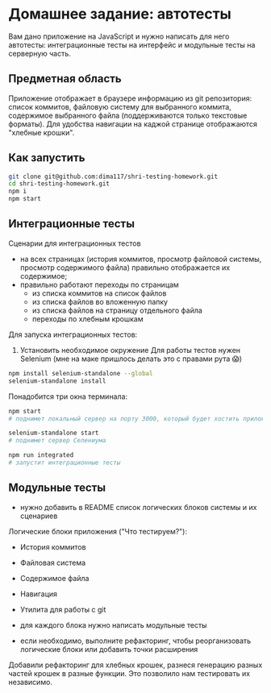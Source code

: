 # Домашнее задание: автотесты

Вам дано приложение на JavaScript и нужно написать для него автотесты: интеграционные тесты на интерфейс и модульные тесты на серверную часть.

## Предметная область

Приложение отображает в браузере информацию из git репозитория: список коммитов, файловую систему для выбранного коммита, содержимое выбранного файла (поддерживаются только текстовые форматы). Для удобства навигации на каджой странице отображаются "хлебные крошки".

## Как запустить

```sh
git clone git@github.com:dima117/shri-testing-homework.git
cd shri-testing-homework.git
npm i
npm start
```

## Интеграционные тесты

Сценарии для интеграционных тестов

- на всех страницах (история коммитов, просмотр файловой системы, просмотр содержимого файла) правильно отображается их содержимое;
- правильно работают переходы по страницам
  - из списка коммитов на список файлов
  - из списка файлов во вложенную папку
  - из списка файлов на страницу отдельного файла
  - переходы по хлебным крошкам

Для запуска интеграционных тестов:

1. Установить необходимое окружение
Для работы тестов нужен Selenium (мне на маке пришлось делать это с правами рута 😱)

```sh
npm install selenium-standalone --global
selenium-standalone install
```
Понадобится три окна терминала:

```sh
npm start
# поднимет локальный сервер на порту 3000, который будет хостить приложение
```

```sh
selenium-standalone start
# поднимет сервер Селениума
```

```sh
npm run integrated
# запустит интеграционные тесты
```

## Модульные тесты

- нужно добавить в README список логических блоков системы и их сценариев

Логические блоки приложения ("Что тестируем?"):
- История коммитов
- Файловая система
- Содержимое файла
- Навигация
- Утилита для работы с git

- для каждого блока нужно написать модульные тесты

- если необходимо, выполните рефакторинг, чтобы реорганизовать логические блоки или добавить точки расширения

Добавили рефакторинг для хлебных крошек, разнеся генерацию разных частей крошек в разные функции. Это позволило нам тестировать их независимо.


